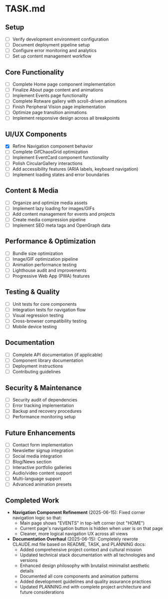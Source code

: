 # TASK.md

## Setup
- [ ] Verify development environment configuration
- [ ] Document deployment pipeline setup
- [ ] Configure error monitoring and analytics
- [ ] Set up content management workflow

## Core Functionality
- [ ] Complete Home page component implementation
- [ ] Finalize About page content and animations
- [ ] Implement Events page functionality
- [ ] Complete Rotware gallery with scroll-driven animations
- [ ] Finish Peripheral Vision page implementation
- [ ] Optimize page transition animations
- [ ] Implement responsive design across all breakpoints

## UI/UX Components
- [x] Refine Navigation component behavior
- [ ] Complete GifChaosGrid optimization
- [ ] Implement EventCard component functionality
- [ ] Polish CircularGallery interactions
- [ ] Add accessibility features (ARIA labels, keyboard navigation)
- [ ] Implement loading states and error boundaries

## Content & Media
- [ ] Organize and optimize media assets
- [ ] Implement lazy loading for images/GIFs
- [ ] Add content management for events and projects
- [ ] Create media compression pipeline
- [ ] Implement SEO meta tags and OpenGraph data

## Performance & Optimization
- [ ] Bundle size optimization
- [ ] Image/GIF optimization pipeline
- [ ] Animation performance testing
- [ ] Lighthouse audit and improvements
- [ ] Progressive Web App (PWA) features

## Testing & Quality
- [ ] Unit tests for core components
- [ ] Integration tests for navigation flow
- [ ] Visual regression testing
- [ ] Cross-browser compatibility testing
- [ ] Mobile device testing

## Documentation
- [ ] Complete API documentation (if applicable)
- [ ] Component library documentation
- [ ] Deployment instructions
- [ ] Contributing guidelines

## Security & Maintenance
- [ ] Security audit of dependencies
- [ ] Error tracking implementation
- [ ] Backup and recovery procedures
- [ ] Performance monitoring setup

## Future Enhancements
- [ ] Contact form implementation
- [ ] Newsletter signup integration
- [ ] Social media integration
- [ ] Blog/News section
- [ ] Interactive portfolio galleries
- [ ] Audio/video content support
- [ ] Multi-language support
- [ ] Advanced animation presets

## Completed Work
- **Navigation Component Refinement** (2025-06-15): Fixed corner navigation logic so that:
  - Main page shows "EVENTS" in top-left corner (not "HOME")
  - Current page's navigation button is hidden when user is on that page
  - Cleaner, more logical navigation UX across all views
- **Documentation Overhaul** (2025-06-15): Completely rewrote CLAUDE.md file based on README, TASK, and PLANNING docs:
  - Added comprehensive project context and cultural mission
  - Updated technical stack documentation with all technologies and versions
  - Enhanced design philosophy with brutalist minimalist aesthetic details
  - Documented all core components and animation patterns
  - Added development guidelines and quality assurance practices
  - Updated PLANNING.md with complete project architecture and future considerations